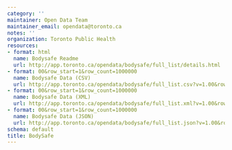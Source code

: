 ```yaml
---
category: ''
maintainer: Open Data Team
maintainer_email: opendata@toronto.ca
notes: ''
organization: Toronto Public Health
resources:
- format: html
  name: Bodysafe Readme
  url: http://app.toronto.ca/opendata/bodysafe/full_list/details.html
- format: 00&row_start=1&row_count=1000000
  name: Bodysafe Data (CSV)
  url: http://app.toronto.ca/opendata/bodysafe/full_list.csv?v=1.00&row_start=1&row_count=1000000
- format: 00&row_start=1&row_count=1000000
  name: Bodysafe Data (XML)
  url: http://app.toronto.ca/opendata/bodysafe/full_list.xml?v=1.00&row_start=1&row_count=1000000
- format: 00&row_start=1&row_count=1000000
  name: Bodysafe Data (JSON)
  url: http://app.toronto.ca/opendata/bodysafe/full_list.json?v=1.00&row_start=1&row_count=1000000
schema: default
title: BodySafe
---
```

